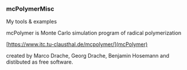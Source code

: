 ### mcPolymerMisc

My tools & examples

mcPolymer is Monte Carlo simulation program of radical polymerization

[https://www.itc.tu-clausthal.de/mcpolymer/](mcPolymer)

created by Marco Drache, Georg Drache, Benjamin Hosemann and distibuted as free software.
